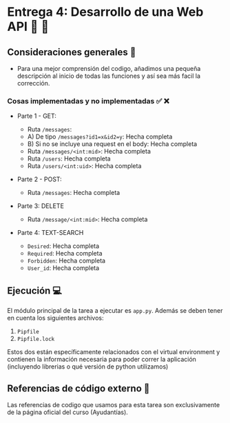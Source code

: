 # Entrega 4: Desarrollo de una Web API :memo: :iphone:

## Consideraciones generales :memo:

* Para una mejor comprensión del codigo, añadimos una pequeña descripción al inicio de todas las funciones y así sea más facil la corrección.

### Cosas implementadas y no implementadas :white_check_mark: :x:

* Parte 1 - GET:
    * Ruta ```/messages```:
    * A) De tipo ```/messages?id1=x&id2=y```: Hecha completa
    * B) Si no se incluye una request en el body: Hecha completa
    * Ruta ```/messages/<int:mid>```: Hecha completa
    * Ruta ```/users```: Hecha completa
    * Ruta ```/users/<int:uid>```: Hecha completa
    
* Parte 2 - POST:
    * Ruta ```/messages```: Hecha completa
    
* Parte 3: DELETE
    * Ruta ```/message/<int:mid>```: Hecha completa

* Parte 4: TEXT-SEARCH
    * ```Desired```: Hecha completa
    * ```Required```: Hecha completa
    * ```Forbidden```: Hecha completa 
    * ```User_id```: Hecha completa

## Ejecución :computer:
El módulo principal de la tarea a ejecutar es  ```app.py```. Además se deben tener en cuenta los siguientes archivos:

1. ```Pipfile```
2. ```Pipfile.lock```

Estos dos están específicamente relacionados con el virtual environment y contienen la información necesaria para poder correr la aplicación (incluyendo librerias o qué versión de python utilizamos)

## Referencias de código externo :book:

Las referencias de codigo que usamos para esta tarea son exclusivamente de la página oficial del curso (Ayudantías).

